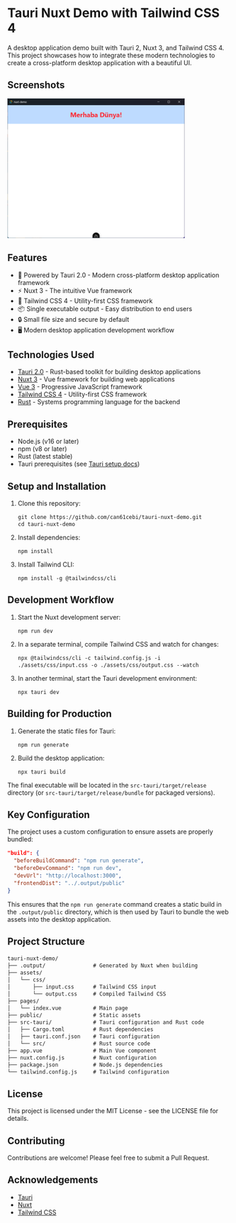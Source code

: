 # Tauri Nuxt Demo with Tailwind CSS 4

A desktop application demo built with Tauri 2, Nuxt 3, and Tailwind CSS 4. This project showcases how to integrate these modern technologies to create a cross-platform desktop application with a beautiful UI.

## Screenshots

<img src="https://github.com/can61cebi/tauri-nuxt-demo/blob/main/images/demo.png" width="400">

## Features

- 🚀 Powered by Tauri 2.0 - Modern cross-platform desktop application framework
- ⚡ Nuxt 3 - The intuitive Vue framework
- 💅 Tailwind CSS 4 - Utility-first CSS framework
- 📦 Single executable output - Easy distribution to end users
- 🔒 Small file size and secure by default
- 🖥️ Modern desktop application development workflow

## Technologies Used

- [Tauri 2.0](https://tauri.app/) - Rust-based toolkit for building desktop applications
- [Nuxt 3](https://nuxt.com/) - Vue framework for building web applications
- [Vue 3](https://vuejs.org/) - Progressive JavaScript framework
- [Tailwind CSS 4](https://tailwindcss.com/) - Utility-first CSS framework
- [Rust](https://www.rust-lang.org/) - Systems programming language for the backend

## Prerequisites

- Node.js (v16 or later)
- npm (v8 or later)
- Rust (latest stable)
- Tauri prerequisites (see [Tauri setup docs](https://tauri.app/v2/guides/getting-started/prerequisites))

## Setup and Installation

1. Clone this repository:
   ```
   git clone https://github.com/can61cebi/tauri-nuxt-demo.git
   cd tauri-nuxt-demo
   ```

2. Install dependencies:
   ```
   npm install
   ```

3. Install Tailwind CLI:
   ```
   npm install -g @tailwindcss/cli
   ```

## Development Workflow

1. Start the Nuxt development server:
   ```
   npm run dev
   ```

2. In a separate terminal, compile Tailwind CSS and watch for changes:
   ```
   npx @tailwindcss/cli -c tailwind.config.js -i ./assets/css/input.css -o ./assets/css/output.css --watch
   ```

3. In another terminal, start the Tauri development environment:
   ```
   npx tauri dev
   ```

## Building for Production

1. Generate the static files for Tauri:
   ```
   npm run generate
   ```

2. Build the desktop application:
   ```
   npx tauri build
   ```

The final executable will be located in the `src-tauri/target/release` directory (or `src-tauri/target/release/bundle` for packaged versions).

## Key Configuration

The project uses a custom configuration to ensure assets are properly bundled:

```json
"build": {
  "beforeBuildCommand": "npm run generate",
  "beforeDevCommand": "npm run dev",
  "devUrl": "http://localhost:3000",
  "frontendDist": "../.output/public"
}
```

This ensures that the `npm run generate` command creates a static build in the `.output/public` directory, which is then used by Tauri to bundle the web assets into the desktop application.

## Project Structure

```
tauri-nuxt-demo/
├── .output/               # Generated by Nuxt when building
├── assets/
│   └── css/
│       ├── input.css      # Tailwind CSS input
│       └── output.css     # Compiled Tailwind CSS
├── pages/
│   └── index.vue          # Main page
├── public/                # Static assets
├── src-tauri/             # Tauri configuration and Rust code
│   ├── Cargo.toml         # Rust dependencies
│   ├── tauri.conf.json    # Tauri configuration
│   └── src/               # Rust source code
├── app.vue                # Main Vue component
├── nuxt.config.js         # Nuxt configuration
├── package.json           # Node.js dependencies
└── tailwind.config.js     # Tailwind configuration
```

## License

This project is licensed under the MIT License - see the LICENSE file for details.

## Contributing

Contributions are welcome! Please feel free to submit a Pull Request.

## Acknowledgements

- [Tauri](https://tauri.app/)
- [Nuxt](https://nuxt.com/)
- [Tailwind CSS](https://tailwindcss.com/)